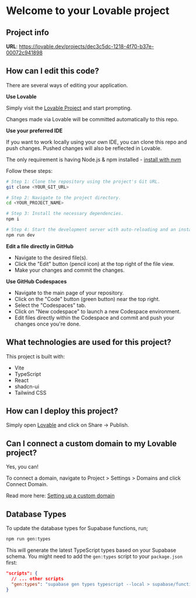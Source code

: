# Welcome to your Lovable project

## Project info

**URL**: https://lovable.dev/projects/dec3c5dc-1218-4f70-b37e-00072c941898

## How can I edit this code?

There are several ways of editing your application.

**Use Lovable**

Simply visit the [Lovable Project](https://lovable.dev/projects/dec3c5dc-1218-4f70-b37e-00072c941898) and start prompting.

Changes made via Lovable will be committed automatically to this repo.

**Use your preferred IDE**

If you want to work locally using your own IDE, you can clone this repo and push changes. Pushed changes will also be reflected in Lovable.

The only requirement is having Node.js & npm installed - [install with nvm](https://github.com/nvm-sh/nvm#installing-and-updating)

Follow these steps:

```sh
# Step 1: Clone the repository using the project's Git URL.
git clone <YOUR_GIT_URL>

# Step 2: Navigate to the project directory.
cd <YOUR_PROJECT_NAME>

# Step 3: Install the necessary dependencies.
npm i

# Step 4: Start the development server with auto-reloading and an instant preview.
npm run dev
```

**Edit a file directly in GitHub**

- Navigate to the desired file(s).
- Click the "Edit" button (pencil icon) at the top right of the file view.
- Make your changes and commit the changes.

**Use GitHub Codespaces**

- Navigate to the main page of your repository.
- Click on the "Code" button (green button) near the top right.
- Select the "Codespaces" tab.
- Click on "New codespace" to launch a new Codespace environment.
- Edit files directly within the Codespace and commit and push your changes once you're done.

## What technologies are used for this project?

This project is built with:

- Vite
- TypeScript
- React
- shadcn-ui
- Tailwind CSS

## How can I deploy this project?

Simply open [Lovable](https://lovable.dev/projects/dec3c5dc-1218-4f70-b37e-00072c941898) and click on Share -> Publish.

## Can I connect a custom domain to my Lovable project?

Yes, you can!

To connect a domain, navigate to Project > Settings > Domains and click Connect Domain.

Read more here: [Setting up a custom domain](https://docs.lovable.dev/tips-tricks/custom-domain#step-by-step-guide)

## Database Types

To update the database types for Supabase functions, run;

```bash
npm run gen:types
```

This will generate the latest TypeScript types based on your Supabase schema. You might need to add the `gen:types` script to your `package.json` first:
```json
"scripts": {
  // ... other scripts
  "gen:types": "supabase gen types typescript --local > supabase/functions/_shared/database.types.ts"
}
```
